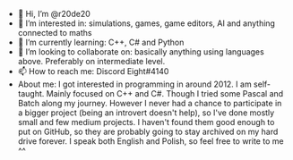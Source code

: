 - 👋 Hi, I’m @r20de20
- 👀 I’m interested in: simulations, games, game editors, AI and anything connected to maths 
- 🌱 I’m currently learning: C++, C# and Python
- 💞️ I’m looking to collaborate on: basically anything using languages above. Preferably on intermediate level.
- 📫 How to reach me: Discord Eight#4140
- About me: I got interested in programming in around 2012. I am self-taught. Mainly focused on C++ and C#. Though I tried some Pascal and Batch along my journey.
However I never had a chance to participate in a bigger project (being an introvert doesn't help), so I've done mostly small and few medium projects. I haven't found
them good enough to put on GitHub, so they are probably going to stay archived on my hard drive forever.
I speak both English and Polish, so feel free to write to me ^^

<!---
r20de20/r20de20 is a ✨ special ✨ repository because its `README.md` (this file) appears on your GitHub profile.
You can click the Preview link to take a look at your changes.
--->
